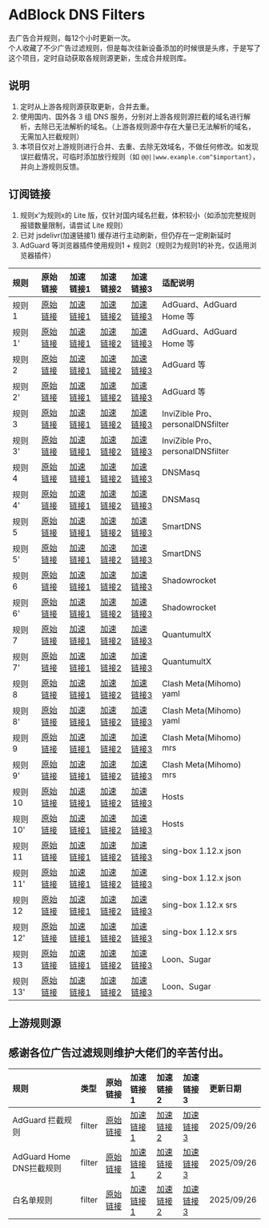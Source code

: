 # AdBlock DNS Filters
去广告合并规则，每12个小时更新一次。  
个人收藏了不少广告过滤规则，但是每次往新设备添加的时候很是头疼，于是写了这个项目，定时自动获取各规则源更新，生成合并规则库。

## 说明
1. 定时从上游各规则源获取更新，合并去重。
2. 使用国内、国外各 3 组 DNS 服务，分别对上游各规则源拦截的域名进行解析，去除已无法解析的域名。（上游各规则源中存在大量已无法解析的域名，无需加入拦截规则）
3. 本项目仅对上游规则进行合并、去重、去除无效域名，不做任何修改。如发现误拦截情况，可临时添加放行规则（如 `@@||www.example.com^$important`），并向上游规则反馈。

## 订阅链接
1. 规则x’为规则x的 Lite 版，仅针对国内域名拦截，体积较小（如添加完整规则报错数量限制，请尝试 Lite 规则）
2. 已对 jsdelivr(加速链接1) 缓存进行主动刷新，但仍存在一定刷新延时
3. AdGuard 等浏览器插件使用规则1 + 规则2（规则2为规则1的补充，仅适用浏览器插件）

| 规则 | 原始链接 | 加速链接1 | 加速链接2 | 加速链接3 | 适配说明 |
|:-|:-|:-|:-|:-|:-|
| 规则1 | [原始链接](https://raw.githubusercontent.com/QSDR2s1d/AdRules/main/rules/adblockdns.txt) | [加速链接1](https://gcore.jsdelivr.net/gh/QSDR2s1d/AdRules@main/rules/adblockdns.txt) | [加速链接2](https://github.boki.moe/https://raw.githubusercontent.com/QSDR2s1d/AdRules/main/rules/adblockdns.txt) | [加速链接3](https://ghfast.top/https://raw.githubusercontent.com/QSDR2s1d/AdRules/main/rules/adblockdns.txt) | AdGuard、AdGuard Home 等 |
| 规则1' | [原始链接](https://raw.githubusercontent.com/QSDR2s1d/AdRules/main/rules/adblockdnslite.txt) | [加速链接1](https://gcore.jsdelivr.net/gh/QSDR2s1d/AdRules@main/rules/adblockdnslite.txt) | [加速链接2](https://github.boki.moe/https://raw.githubusercontent.com/QSDR2s1d/AdRules/main/rules/adblockdnslite.txt) | [加速链接3](https://ghfast.top/https://raw.githubusercontent.com/QSDR2s1d/AdRules/main/rules/adblockdnslite.txt) | AdGuard、AdGuard Home 等 |
| 规则2 | [原始链接](https://raw.githubusercontent.com/QSDR2s1d/AdRules/main/rules/adblockfilters.txt) | [加速链接1](https://gcore.jsdelivr.net/gh/QSDR2s1d/AdRules@main/rules/adblockfilters.txt) | [加速链接2](https://github.boki.moe/https://raw.githubusercontent.com/QSDR2s1d/AdRules/main/rules/adblockfilters.txt) | [加速链接3](https://ghfast.top/https://raw.githubusercontent.com/QSDR2s1d/AdRules/main/rules/adblockfilters.txt) | AdGuard 等 |
| 规则2' | [原始链接](https://raw.githubusercontent.com/QSDR2s1d/AdRules/main/rules/adblockfilterslite.txt) | [加速链接1](https://gcore.jsdelivr.net/gh/QSDR2s1d/AdRules@main/rules/adblockfilterslite.txt) | [加速链接2](https://github.boki.moe/https://raw.githubusercontent.com/QSDR2s1d/AdRules/main/rules/adblockfilterslite.txt) | [加速链接3](https://ghfast.top/https://raw.githubusercontent.com/QSDR2s1d/AdRules/main/rules/adblockfilterslite.txt) | AdGuard 等 |
| 规则3 | [原始链接](https://raw.githubusercontent.com/QSDR2s1d/AdRules/main/rules/adblockdomain.txt) | [加速链接1](https://gcore.jsdelivr.net/gh/QSDR2s1d/AdRules@main/rules/adblockdomain.txt) | [加速链接2](https://github.boki.moe/https://raw.githubusercontent.com/QSDR2s1d/AdRules/main/rules/adblockdomain.txt) | [加速链接3](https://ghfast.top/https://raw.githubusercontent.com/QSDR2s1d/AdRules/main/rules/adblockdomain.txt) | InviZible Pro、personalDNSfilter |
| 规则3' | [原始链接](https://raw.githubusercontent.com/QSDR2s1d/AdRules/main/rules/adblockdomainlite.txt) | [加速链接1](https://gcore.jsdelivr.net/gh/QSDR2s1d/AdRules@main/rules/adblockdomainlite.txt) | [加速链接2](https://github.boki.moe/https://raw.githubusercontent.com/QSDR2s1d/AdRules/main/rules/adblockdomainlite.txt) | [加速链接3](https://ghfast.top/https://raw.githubusercontent.com/QSDR2s1d/AdRules/main/rules/adblockdomainlite.txt) | InviZible Pro、personalDNSfilter |
| 规则4 | [原始链接](https://raw.githubusercontent.com/QSDR2s1d/AdRules/main/rules/adblockdnsmasq.txt) | [加速链接1](https://gcore.jsdelivr.net/gh/QSDR2s1d/AdRules@main/rules/adblockdnsmasq.txt) | [加速链接2](https://github.boki.moe/https://raw.githubusercontent.com/QSDR2s1d/AdRules/main/rules/adblockdnsmasq.txt) | [加速链接3](https://ghfast.top/https://raw.githubusercontent.com/QSDR2s1d/AdRules/main/rules/adblockdnsmasq.txt) | DNSMasq |
| 规则4' | [原始链接](https://raw.githubusercontent.com/QSDR2s1d/AdRules/main/rules/adblockdnsmasqlite.txt) | [加速链接1](https://gcore.jsdelivr.net/gh/QSDR2s1d/AdRules@main/rules/adblockdnsmasqlite.txt) | [加速链接2](https://github.boki.moe/https://raw.githubusercontent.com/QSDR2s1d/AdRules/main/rules/adblockdnsmasqlite.txt) | [加速链接3](https://ghfast.top/https://raw.githubusercontent.com/QSDR2s1d/AdRules/main/rules/adblockdnsmasqlite.txt) | DNSMasq |
| 规则5 | [原始链接](https://raw.githubusercontent.com/QSDR2s1d/AdRules/main/rules/adblocksmartdns.conf) | [加速链接1](https://gcore.jsdelivr.net/gh/QSDR2s1d/AdRules@main/rules/adblocksmartdns.conf) | [加速链接2](https://github.boki.moe/https://raw.githubusercontent.com/QSDR2s1d/AdRules/main/rules/adblocksmartdns.conf) | [加速链接3](https://ghfast.top/https://raw.githubusercontent.com/QSDR2s1d/AdRules/main/rules/adblocksmartdns.conf) | SmartDNS |
| 规则5' | [原始链接](https://raw.githubusercontent.com/QSDR2s1d/AdRules/main/rules/adblocksmartdnslite.conf) | [加速链接1](https://gcore.jsdelivr.net/gh/QSDR2s1d/AdRules@main/rules/adblocksmartdnslite.conf) | [加速链接2](https://github.boki.moe/https://raw.githubusercontent.com/QSDR2s1d/AdRules/main/rules/adblocksmartdnslite.conf) | [加速链接3](https://ghfast.top/https://raw.githubusercontent.com/QSDR2s1d/AdRules/main/rules/adblocksmartdnslite.conf) | SmartDNS |
| 规则6 | [原始链接](https://raw.githubusercontent.com/QSDR2s1d/AdRules/main/rules/adblockclash.list) | [加速链接1](https://gcore.jsdelivr.net/gh/QSDR2s1d/AdRules@main/rules/adblockclash.list) | [加速链接2](https://github.boki.moe/https://raw.githubusercontent.com/QSDR2s1d/AdRules/main/rules/adblockclash.list) | [加速链接3](https://ghfast.top/https://raw.githubusercontent.com/QSDR2s1d/AdRules/main/rules/adblockclash.list) | Shadowrocket |
| 规则6' | [原始链接](https://raw.githubusercontent.com/QSDR2s1d/AdRules/main/rules/adblockclashlite.list) | [加速链接1](https://gcore.jsdelivr.net/gh/QSDR2s1d/AdRules@main/rules/adblockclashlite.list) | [加速链接2](https://github.boki.moe/https://raw.githubusercontent.com/QSDR2s1d/AdRules/main/rules/adblockclashlite.list) | [加速链接3](https://ghfast.top/https://raw.githubusercontent.com/QSDR2s1d/AdRules/main/rules/adblockclashlite.list) | Shadowrocket |
| 规则7 | [原始链接](https://raw.githubusercontent.com/QSDR2s1d/AdRules/main/rules/adblockqx.conf) | [加速链接1](https://gcore.jsdelivr.net/gh/QSDR2s1d/AdRules@main/rules/adblockqx.conf) | [加速链接2](https://github.boki.moe/https://raw.githubusercontent.com/QSDR2s1d/AdRules/main/rules/adblockqx.conf) | [加速链接3](https://ghfast.top/https://raw.githubusercontent.com/QSDR2s1d/AdRules/main/rules/adblockqx.conf) | QuantumultX |
| 规则7' | [原始链接](https://raw.githubusercontent.com/QSDR2s1d/AdRules/main/rules/adblockqxlite.conf) | [加速链接1](https://gcore.jsdelivr.net/gh/QSDR2s1d/AdRules@main/rules/adblockqxlite.conf) | [加速链接2](https://github.boki.moe/https://raw.githubusercontent.com/QSDR2s1d/AdRules/main/rules/adblockqxlite.conf) | [加速链接3](https://ghfast.top/https://raw.githubusercontent.com/QSDR2s1d/AdRules/main/rules/adblockqxlite.conf) | QuantumultX |
| 规则8 | [原始链接](https://raw.githubusercontent.com/QSDR2s1d/AdRules/main/rules/adblockmihomo.yaml) | [加速链接1](https://gcore.jsdelivr.net/gh/QSDR2s1d/AdRules@main/rules/adblockmihomo.yaml) | [加速链接2](https://github.boki.moe/https://raw.githubusercontent.com/QSDR2s1d/AdRules/main/rules/adblockmihomo.yaml) | [加速链接3](https://ghfast.top/https://raw.githubusercontent.com/QSDR2s1d/AdRules/main/rules/adblockmihomo.yaml) | Clash Meta(Mihomo) yaml |
| 规则8' | [原始链接](https://raw.githubusercontent.com/QSDR2s1d/AdRules/main/rules/adblockmihomolite.yaml) | [加速链接1](https://gcore.jsdelivr.net/gh/QSDR2s1d/AdRules@main/rules/adblockmihomolite.yaml) | [加速链接2](https://github.boki.moe/https://raw.githubusercontent.com/QSDR2s1d/AdRules/main/rules/adblockmihomolite.yaml) | [加速链接3](https://ghfast.top/https://raw.githubusercontent.com/QSDR2s1d/AdRules/main/rules/adblockmihomolite.yaml) | Clash Meta(Mihomo) yaml |
| 规则9 | [原始链接](https://raw.githubusercontent.com/QSDR2s1d/AdRules/main/rules/adblockmihomo.mrs) | [加速链接1](https://gcore.jsdelivr.net/gh/QSDR2s1d/AdRules@main/rules/adblockmihomo.mrs) | [加速链接2](https://github.boki.moe/https://raw.githubusercontent.com/QSDR2s1d/AdRules/main/rules/adblockmihomo.mrs) | [加速链接3](https://ghfast.top/https://raw.githubusercontent.com/QSDR2s1d/AdRules/main/rules/adblockmihomo.mrs) | Clash Meta(Mihomo) mrs |
| 规则9' | [原始链接](https://raw.githubusercontent.com/QSDR2s1d/AdRules/main/rules/adblockmihomolite.mrs) | [加速链接1](https://gcore.jsdelivr.net/gh/QSDR2s1d/AdRules@main/rules/adblockmihomolite.mrs) | [加速链接2](https://github.boki.moe/https://raw.githubusercontent.com/QSDR2s1d/AdRules/main/rules/adblockmihomolite.mrs) | [加速链接3](https://ghfast.top/https://raw.githubusercontent.com/QSDR2s1d/AdRules/main/rules/adblockmihomolite.mrs) | Clash Meta(Mihomo) mrs |
| 规则10 | [原始链接](https://raw.githubusercontent.com/QSDR2s1d/AdRules/main/rules/adblockhosts.txt) | [加速链接1](https://gcore.jsdelivr.net/gh/QSDR2s1d/AdRules@main/rules/adblockhosts.txt) | [加速链接2](https://github.boki.moe/https://raw.githubusercontent.com/QSDR2s1d/AdRules/main/rules/adblockhosts.txt) | [加速链接3](https://ghfast.top/https://raw.githubusercontent.com/QSDR2s1d/AdRules/main/rules/adblockhosts.txt) | Hosts |
| 规则10' | [原始链接](https://raw.githubusercontent.com/QSDR2s1d/AdRules/main/rules/adblockhostslite.txt) | [加速链接1](https://gcore.jsdelivr.net/gh/QSDR2s1d/AdRules@main/rules/adblockhostslite.txt) | [加速链接2](https://github.boki.moe/https://raw.githubusercontent.com/QSDR2s1d/AdRules/main/rules/adblockhostslite.txt) | [加速链接3](https://ghfast.top/https://raw.githubusercontent.com/QSDR2s1d/AdRules/main/rules/adblockhostslite.txt) | Hosts |
| 规则11 | [原始链接](https://raw.githubusercontent.com/QSDR2s1d/AdRules/main/rules/adblocksingbox.json) | [加速链接1](https://gcore.jsdelivr.net/gh/QSDR2s1d/AdRules@main/rules/adblocksingbox.json) | [加速链接2](https://github.boki.moe/https://raw.githubusercontent.com/QSDR2s1d/AdRules/main/rules/adblocksingbox.json) | [加速链接3](https://ghfast.top/https://raw.githubusercontent.com/QSDR2s1d/AdRules/main/rules/adblocksingbox.json) | sing-box 1.12.x json |
| 规则11' | [原始链接](https://raw.githubusercontent.com/QSDR2s1d/AdRules/main/rules/adblocksingboxlite.json) | [加速链接1](https://gcore.jsdelivr.net/gh/QSDR2s1d/AdRules@main/rules/adblocksingboxlite.json) | [加速链接2](https://github.boki.moe/https://raw.githubusercontent.com/QSDR2s1d/AdRules/main/rules/adblocksingboxlite.json) | [加速链接3](https://ghfast.top/https://raw.githubusercontent.com/QSDR2s1d/AdRules/main/rules/adblocksingboxlite.json) | sing-box 1.12.x json |
| 规则12 | [原始链接](https://raw.githubusercontent.com/QSDR2s1d/AdRules/main/rules/adblocksingbox.srs) | [加速链接1](https://gcore.jsdelivr.net/gh/QSDR2s1d/AdRules@main/rules/adblocksingbox.srs) | [加速链接2](https://github.boki.moe/https://raw.githubusercontent.com/QSDR2s1d/AdRules/main/rules/adblocksingbox.srs) | [加速链接3](https://ghfast.top/https://raw.githubusercontent.com/QSDR2s1d/AdRules/main/rules/adblocksingbox.srs) | sing-box 1.12.x srs |
| 规则12' | [原始链接](https://raw.githubusercontent.com/QSDR2s1d/AdRules/main/rules/adblocksingboxlite.srs) | [加速链接1](https://gcore.jsdelivr.net/gh/QSDR2s1d/AdRules@main/rules/adblocksingboxlite.srs) | [加速链接2](https://github.boki.moe/https://raw.githubusercontent.com/QSDR2s1d/AdRules/main/rules/adblocksingboxlite.srs) | [加速链接3](https://ghfast.top/https://raw.githubusercontent.com/QSDR2s1d/AdRules/main/rules/adblocksingboxlite.srs) | sing-box 1.12.x srs |
| 规则13 | [原始链接](https://raw.githubusercontent.com/QSDR2s1d/AdRules/main/rules/adblockloon.list) | [加速链接1](https://gcore.jsdelivr.net/gh/QSDR2s1d/AdRules@main/rules/adblockloon.list) | [加速链接2](https://github.boki.moe/https://raw.githubusercontent.com/QSDR2s1d/AdRules/main/rules/adblockloon.list) | [加速链接3](https://ghfast.top/https://raw.githubusercontent.com/QSDR2s1d/AdRules/main/rules/adblockloon.list) | Loon、Sugar |
| 规则13' | [原始链接](https://raw.githubusercontent.com/QSDR2s1d/AdRules/main/rules/adblockloonlite.list) | [加速链接1](https://gcore.jsdelivr.net/gh/QSDR2s1d/AdRules@main/rules/adblockloonlite.list) | [加速链接2](https://github.boki.moe/https://raw.githubusercontent.com/QSDR2s1d/AdRules/main/rules/adblockloonlite.list) | [加速链接3](https://ghfast.top/https://raw.githubusercontent.com/QSDR2s1d/AdRules/main/rules/adblockloonlite.list) | Loon、Sugar |

## 上游规则源
## 感谢各位广告过滤规则维护大佬们的辛苦付出。

| 规则 | 类型 | 原始链接 | 加速链接1 | 加速链接2 | 加速链接3 | 更新日期 |
|:-|:-|:-|:-|:-|:-|:-|
| AdGuard 拦截规则 | filter | [原始链接](https://raw.githubusercontent.com/QSDR2s1d/Ad_Rules/master/rules.txt) | [加速链接1](https://gcore.jsdelivr.net/gh/QSDR2s1d/AdRules@main/rules/AdGuard_拦截规则.txt) | [加速链接2](https://github.boki.moe/https://raw.githubusercontent.com/QSDR2s1d/AdRules/main/rules/AdGuard_拦截规则.txt) | [加速链接3](https://ghfast.top/https://raw.githubusercontent.com/QSDR2s1d/AdRules/main/rules/AdGuard_拦截规则.txt) | 2025/09/26 |
| AdGuard Home DNS拦截规则 | filter | [原始链接](https://raw.githubusercontent.com/QSDR2s1d/Ad_Rules/master/dns.txt) | [加速链接1](https://gcore.jsdelivr.net/gh/QSDR2s1d/AdRules@main/rules/AdGuard_Home_DNS拦截规则.txt) | [加速链接2](https://github.boki.moe/https://raw.githubusercontent.com/QSDR2s1d/AdRules/main/rules/AdGuard_Home_DNS拦截规则.txt) | [加速链接3](https://ghfast.top/https://raw.githubusercontent.com/QSDR2s1d/AdRules/main/rules/AdGuard_Home_DNS拦截规则.txt) | 2025/09/26 |
| 白名单规则 | filter | [原始链接](https://raw.githubusercontent.com/QSDR2s1d/Ad_Rules/master/allow.txt) | [加速链接1](https://gcore.jsdelivr.net/gh/QSDR2s1d/AdRules@main/rules/白名单规则.txt) | [加速链接2](https://github.boki.moe/https://raw.githubusercontent.com/QSDR2s1d/AdRules/main/rules/白名单规则.txt) | [加速链接3](https://ghfast.top/https://raw.githubusercontent.com/QSDR2s1d/AdRules/main/rules/白名单规则.txt) | 2025/09/26 |

